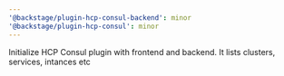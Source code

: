 ```yaml
---
'@backstage/plugin-hcp-consul-backend': minor
'@backstage/plugin-hcp-consul': minor
---
```


Initialize HCP Consul plugin with frontend and backend. It lists clusters, services, intances etc
